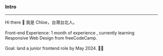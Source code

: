 
### Intro
---
Hi there 👋
我是 Chloe，台灣台北人。<br><br>
Front-end Experience:  1 month of experience  , currently learning  Responsive Web Design from freeCodeCamp. <br><br>
Goal:  land a junior frontend role by May 2024. 💪🏻
<!--
**ChloeTseng064/ChloeTseng064** is a ✨ _special_ ✨ repository because its `README.md` (this file) appears on your GitHub profile.

Here are some ideas to get you started:

- 🔭 I’m currently working on ...
- 🌱 I’m currently learning ...
- 👯 I’m looking to collaborate on ...
- 🤔 I’m looking for help with ...
- 💬 Ask me about ...
- 📫 How to reach me: ...
- 😄 Pronouns: ...
- ⚡ Fun fact: ...
-->

